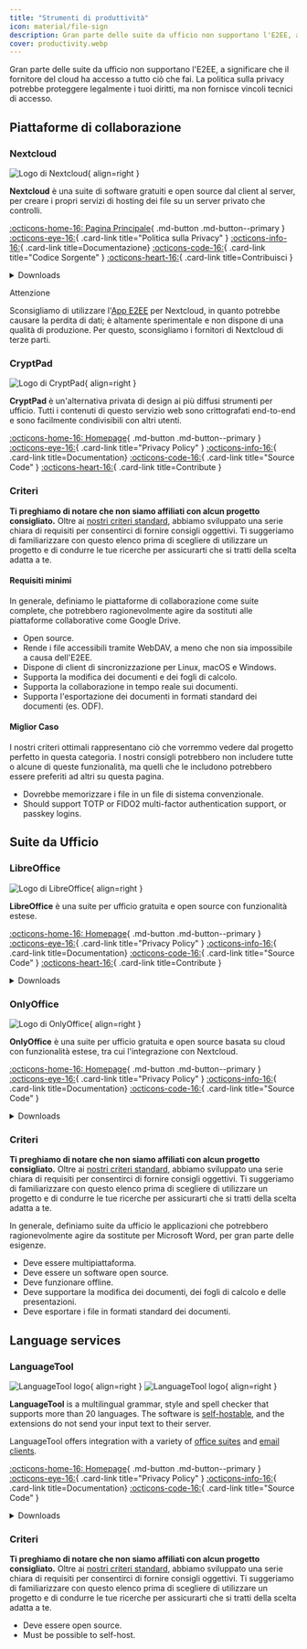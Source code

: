 ```yaml
---
title: "Strumenti di produttività"
icon: material/file-sign
description: Gran parte delle suite da ufficio non supportano l'E2EE, a significare che il fornitore del cloud ha accesso a tutto ciò che fai.
cover: productivity.webp
---
```


<!-- markdownlint-disable MD024 -->
Gran parte delle suite da ufficio non supportano l'E2EE, a significare che il fornitore del cloud ha accesso a tutto ciò che fai. La politica sulla privacy potrebbe proteggere legalmente i tuoi diritti, ma non fornisce vincoli tecnici di accesso.

## Piattaforme di collaborazione

### Nextcloud

<div class="admonition recommendation" markdown>

![Logo di Nextcloud](assets/img/productivity/nextcloud.svg){ align=right }

**Nextcloud** è una suite di software gratuiti e open source dal client al server, per creare i propri servizi di hosting dei file su un server privato che controlli.

[:octicons-home-16: Pagina Principale](https://nextcloud.com/it/){ .md-button .md-button--primary }
[:octicons-eye-16:](https://nextcloud.com/it/privacy/){ .card-link title="Politica sulla Privacy" }
[:octicons-info-16:](https://nextcloud.com/it/support/){ .card-link title=Documentazione}
[:octicons-code-16:](https://github.com/nextcloud){ .card-link title="Codice Sorgente" }
[:octicons-heart-16:](https://nextcloud.com/it/contribute/){ .card-link title=Contribuisci }

<details class="downloads" markdown>
<summary>Downloads</summary>

- [:simple-googleplay: Google Play](https://play.google.com/store/apps/details?id=com.nextcloud.client)
- [:simple-appstore: App Store](https://apps.apple.com/app/id1125420102)
- [:simple-github: GitHub](https://github.com/nextcloud/android/releases)
- [:fontawesome-brands-windows: Windows](https://nextcloud.com/install/#install-clients)
- [:simple-apple: macOS](https://nextcloud.com/install/#install-clients)
- [:simple-linux: Linux](https://nextcloud.com/install/#install-clients)

</details>

</div>

<div class="admonition danger" markdown>
<p class="admonition-title">Attenzione</p>

Sconsigliamo di utilizzare l'[App E2EE](https://apps.nextcloud.com/apps/end_to_end_encryption) per Nextcloud, in quanto potrebbe causare la perdita di dati; è altamente sperimentale e non dispone di una qualità di produzione. Per questo, sconsigliamo i fornitori di Nextcloud di terze parti.

</div>

### CryptPad

<div class="admonition recommendation" markdown>

![Logo di CryptPad](assets/img/productivity/cryptpad.svg){ align=right }

**CryptPad** è un'alternativa privata di design ai più diffusi strumenti per ufficio. Tutti i contenuti di questo servizio web sono crittografati end-to-end e sono facilmente condivisibili con altri utenti.

[:octicons-home-16: Homepage](https://cryptpad.fr){ .md-button .md-button--primary }
[:octicons-eye-16:](https://cryptpad.fr/pad/#/2/pad/view/GcNjAWmK6YDB3EO2IipRZ0fUe89j43Ryqeb4fjkjehE){ .card-link title="Privacy Policy" }
[:octicons-info-16:](https://docs.cryptpad.fr){ .card-link title=Documentation}
[:octicons-code-16:](https://github.com/xwiki-labs/cryptpad){ .card-link title="Source Code" }
[:octicons-heart-16:](https://opencollective.com/cryptpad){ .card-link title=Contribute }

</details>

</div>

### Criteri

**Ti preghiamo di notare che non siamo affiliati con alcun progetto consigliato.** Oltre ai [nostri criteri standard](about/criteria.md), abbiamo sviluppato una serie chiara di requisiti per consentirci di fornire consigli oggettivi. Ti suggeriamo di familiarizzare con questo elenco prima di scegliere di utilizzare un progetto e di condurre le tue ricerche per assicurarti che si tratti della scelta adatta a te.

#### Requisiti minimi

In generale, definiamo le piattaforme di collaborazione come suite complete, che potrebbero ragionevolmente agire da sostituti alle piattaforme collaborative come Google Drive.

- Open source.
- Rende i file accessibili tramite WebDAV, a meno che non sia impossibile a causa dell'E2EE.
- Dispone di client di sincronizzazione per Linux, macOS e Windows.
- Supporta la modifica dei documenti e dei fogli di calcolo.
- Supporta la collaborazione in tempo reale sui documenti.
- Supporta l'esportazione dei documenti in formati standard dei documenti (es. ODF).

#### Miglior Caso

I nostri criteri ottimali rappresentano ciò che vorremmo vedere dal progetto perfetto in questa categoria. I nostri consigli potrebbero non includere tutte o alcune di queste funzionalità, ma quelli che le includono potrebbero essere preferiti ad altri su questa pagina.

- Dovrebbe memorizzare i file in un file di sistema convenzionale.
- Should support TOTP or FIDO2 multi-factor authentication support, or passkey logins.

## Suite da Ufficio

### LibreOffice

<div class="admonition recommendation" markdown>

![Logo di LibreOffice](assets/img/productivity/libreoffice.svg){ align=right }

**LibreOffice** è una suite per ufficio gratuita e open source con funzionalità estese.

[:octicons-home-16: Homepage](https://libreoffice.org){ .md-button .md-button--primary }
[:octicons-eye-16:](https://libreoffice.org/about-us/privacy/privacy-policy-en){ .card-link title="Privacy Policy" }
[:octicons-info-16:](https://documentation.libreoffice.org/en/english-documentation){ .card-link title=Documentation}
[:octicons-code-16:](https://libreoffice.org/about-us/source-code){ .card-link title="Source Code" }
[:octicons-heart-16:](https://libreoffice.org/donate){ .card-link title=Contribute }

<details class="downloads" markdown>
<summary>Downloads</summary>

- [:simple-googleplay: Google Play](https://libreoffice.org/download/android-and-ios)
- [:simple-appstore: App Store](https://libreoffice.org/download/android-and-ios)
- [:fontawesome-brands-windows: Windows](https://libreoffice.org/download/download)
- [:simple-apple: macOS](https://libreoffice.org/download/download)
- [:simple-linux: Linux](https://libreoffice.org/download/download)
- [:simple-flathub: Flathub](https://flathub.org/apps/details/org.libreoffice.LibreOffice)

</details>

</div>

### OnlyOffice

<div class="admonition recommendation" markdown>

![Logo di OnlyOffice](assets/img/productivity/onlyoffice.svg){ align=right }

**OnlyOffice** è una suite per ufficio gratuita e open source basata su cloud con funzionalità estese, tra cui l'integrazione con Nextcloud.

[:octicons-home-16: Homepage](https://onlyoffice.com){ .md-button .md-button--primary }
[:octicons-eye-16:](https://help.onlyoffice.com/products/files/doceditor.aspx?fileid=5048502&doc=SXhWMEVzSEYxNlVVaXJJeUVtS0kyYk14YWdXTEFUQmRWL250NllHNUFGbz0_IjUwNDg1MDIi0){ .card-link title="Privacy Policy" }
[:octicons-info-16:](https://helpcenter.onlyoffice.com/userguides.aspx){ .card-link title=Documentation}
[:octicons-code-16:](https://github.com/ONLYOFFICE){ .card-link title="Source Code" }

<details class="downloads" markdown>
<summary>Downloads</summary>

- [:simple-googleplay: Google Play](https://play.google.com/store/apps/details?id=com.onlyoffice.documents)
- [:simple-appstore: App Store](https://apps.apple.com/app/id944896972)
- [:fontawesome-brands-windows: Windows](https://onlyoffice.com/download-desktop.aspx)
- [:simple-apple: macOS](https://onlyoffice.com/download-desktop.aspx)
- [:simple-linux: Linux](https://onlyoffice.com/download-desktop.aspx)
- [:simple-flathub: Flathub](https://flathub.org/apps/details/org.onlyoffice.desktopeditors)

</details>

</div>

### Criteri

**Ti preghiamo di notare che non siamo affiliati con alcun progetto consigliato.** Oltre ai [nostri criteri standard](about/criteria.md), abbiamo sviluppato una serie chiara di requisiti per consentirci di fornire consigli oggettivi. Ti suggeriamo di familiarizzare con questo elenco prima di scegliere di utilizzare un progetto e di condurre le tue ricerche per assicurarti che si tratti della scelta adatta a te.

In generale, definiamo suite da ufficio le applicazioni che potrebbero ragionevolmente agire da sostitute per Microsoft Word, per gran parte delle esigenze.

- Deve essere multipiattaforma.
- Deve essere un software open source.
- Deve funzionare offline.
- Deve supportare la modifica dei documenti, dei fogli di calcolo e delle presentazioni.
- Deve esportare i file in formati standard dei documenti.

## Language services

### LanguageTool

<div class="admonition recommendation" markdown>

![LanguageTool logo](assets/img/productivity/languagetool.svg#only-light){ align=right }
![LanguageTool logo](assets/img/productivity/languagetool-dark.svg#only-dark){ align=right }

**LanguageTool** is a multilingual grammar, style and spell checker that supports more than 20 languages. The software is [self-hostable](https://dev.languagetool.org/http-server), and the extensions do not send your input text to their server.

  LanguageTool offers integration with a variety of [office suites](https://languagetool.org/services#text_editors) and [email clients](https://languagetool.org/services#mail_clients).

[:octicons-home-16: Homepage](https://languagetool.org){ .md-button .md-button--primary }
[:octicons-eye-16:](https://languagetool.org/legal/privacy){ .card-link title="Privacy Policy" }
[:octicons-info-16:](https://languagetooler.freshdesk.com/en/support/solutions){ .card-link title=Documentation}
[:octicons-code-16:](https://github.com/languagetool-org){ .card-link title="Source Code" }

<details class="downloads" markdown>
<summary>Downloads</summary>

- [:simple-appstore: App Store](https://apps.apple.com/app/id1534275760)
- [:fontawesome-brands-windows: Windows](https://languagetool.org/windows-desktop)
- [:simple-apple: macOS](https://languagetool.org/mac-desktop)
- [:simple-firefoxbrowser: Firefox](https://addons.mozilla.org/firefox/addon/languagetool)
- [:simple-googlechrome: Chrome](https://chrome.google.com/webstore/detail/grammar-and-spell-checker/oldceeleldhonbafppcapldpdifcinji)
- [:fontawesome-brands-edge: Edge](https://microsoftedge.microsoft.com/addons/detail/hfjadhjooeceemgojogkhlppanjkbobc)
- [:simple-safari: Safari](https://apps.apple.com/app/id1534275760)

</details>

</div>

### Criteri

**Ti preghiamo di notare che non siamo affiliati con alcun progetto consigliato.** Oltre ai [nostri criteri standard](about/criteria.md), abbiamo sviluppato una serie chiara di requisiti per consentirci di fornire consigli oggettivi. Ti suggeriamo di familiarizzare con questo elenco prima di scegliere di utilizzare un progetto e di condurre le tue ricerche per assicurarti che si tratti della scelta adatta a te.

- Deve essere open source.
- Must be possible to self-host.
